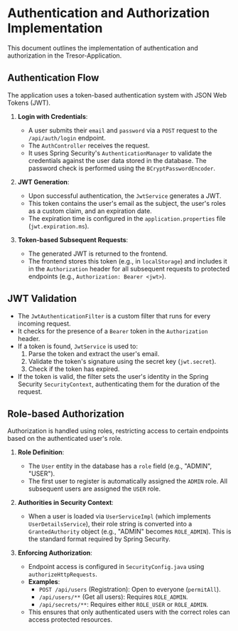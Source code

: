 # Authentication and Authorization Implementation

This document outlines the implementation of authentication and authorization in the Tresor-Application.

## Authentication Flow

The application uses a token-based authentication system with JSON Web Tokens (JWT).

1.  **Login with Credentials**:
    - A user submits their `email` and `password` via a `POST` request to the `/api/auth/login` endpoint.
    - The `AuthController` receives the request.
    - It uses Spring Security's `AuthenticationManager` to validate the credentials against the user data stored in the database. The password check is performed using the `BCryptPasswordEncoder`.

2.  **JWT Generation**:
    - Upon successful authentication, the `JwtService` generates a JWT.
    - This token contains the user's email as the subject, the user's roles as a custom claim, and an expiration date.
    - The expiration time is configured in the `application.properties` file (`jwt.expiration.ms`).

3.  **Token-based Subsequent Requests**:
    - The generated JWT is returned to the frontend.
    - The frontend stores this token (e.g., in `localStorage`) and includes it in the `Authorization` header for all subsequent requests to protected endpoints (e.g., `Authorization: Bearer <jwt>`).

## JWT Validation

- The `JwtAuthenticationFilter` is a custom filter that runs for every incoming request.
- It checks for the presence of a `Bearer` token in the `Authorization` header.
- If a token is found, `JwtService` is used to:
    1.  Parse the token and extract the user's email.
    2.  Validate the token's signature using the secret key (`jwt.secret`).
    3.  Check if the token has expired.
- If the token is valid, the filter sets the user's identity in the Spring Security `SecurityContext`, authenticating them for the duration of the request.

## Role-based Authorization

Authorization is handled using roles, restricting access to certain endpoints based on the authenticated user's role.

1.  **Role Definition**:
    - The `User` entity in the database has a `role` field (e.g., "ADMIN", "USER").
    - The first user to register is automatically assigned the `ADMIN` role. All subsequent users are assigned the `USER` role.

2.  **Authorities in Security Context**:
    - When a user is loaded via `UserServiceImpl` (which implements `UserDetailsService`), their role string is converted into a `GrantedAuthority` object (e.g., "ADMIN" becomes `ROLE_ADMIN`). This is the standard format required by Spring Security.

3.  **Enforcing Authorization**:
    - Endpoint access is configured in `SecurityConfig.java` using `authorizeHttpRequests`.
    - **Examples**:
        - `POST /api/users` (Registration): Open to everyone (`permitAll`).
        - `/api/users/**` (Get all users): Requires `ROLE_ADMIN`.
        - `/api/secrets/**`: Requires either `ROLE_USER` or `ROLE_ADMIN`.
    - This ensures that only authenticated users with the correct roles can access protected resources. 